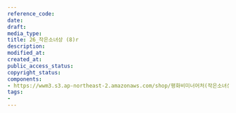 ```yaml
---
reference_code: 
date: 
draft: 
media_type: 
title: 26_작은소녀상 (8)r
description: 
modified_at: 
created_at: 
public_access_status: 
copyright_status: 
components:
- https://wwm3.s3.ap-northeast-2.amazonaws.com/shop/평화비미너어처(작은소녀상)/26_작은소녀상+(8)r.jpg
tags:
- 
---
```

